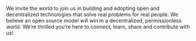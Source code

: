 We invite the world to join us in building and adopting open and decentralized technologies that solve real problems for real people. We believe an open source model will win in a decentralized, permissionless world. We’re thrilled you’re here to connect, learn, share and contribute with us!
